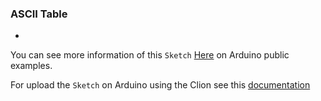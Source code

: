### ASCII Table
-

You can see more information of this `Sketch` [Here](https://www.arduino.cc/en/Tutorial/ASCIITable) on Arduino public examples.

For upload the `Sketch` on Arduino using the Clion see this [documentation](https://github.com/robsonoduarte/learn-arduino/tree/master/clion-arduino)

